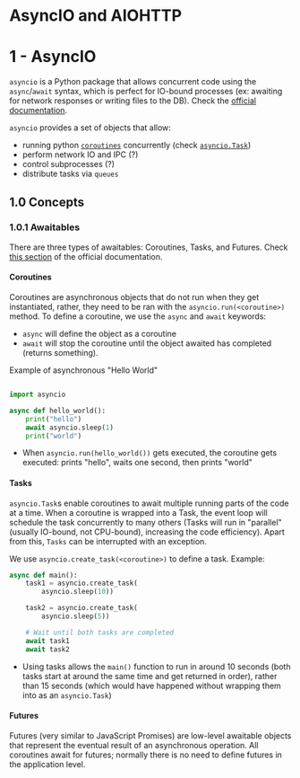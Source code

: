 # AsyncIO and AIOHTTP

# 1 - AsyncIO

`asyncio` is a Python package that allows concurrent code using the `async`/`await`
syntax, which is perfect for IO-bound processes (ex: awaiting for network responses
or writing files to the DB). Check the
[official documentation](https://docs.python.org/3/library/asyncio.html).

`asyncio` provides a set of objects that allow:
- running python [`coroutines`](#coroutines) concurrently (check [`asyncio.Task`](#tasks))
- perform network IO and IPC (?)
- control subprocesses (?)
- distribute tasks via `queues`


## 1.0 Concepts

### 1.0.1 Awaitables

There are three types of awaitables: Coroutines, Tasks, and Futures. Check
[this section](https://docs.python.org/3/library/asyncio-task.html#creating-tasks)
of the official documentation.

#### Coroutines

Coroutines are asynchronous objects that do not run when they get instantiated, rather,
they need to be ran with the `asyncio.run(<coroutine>)` method. To define a coroutine,
we use the `async` and `await` keywords:
- `async` will define the object as a coroutine
- `await` will stop the coroutine until the object awaited has completed (returns
  something).

Example of asynchronous "Hello World"

```python

import asyncio

async def hello_world():
    print("hello")
    await asyncio.sleep(1)
    print("world")
```
- When `asyncio.run(hello_world())` gets executed, the coroutine gets executed: prints
  "hello", waits one second, then prints "world"

#### Tasks

`asyncio.Task`s enable coroutines to await multiple running parts of the code at a
time. When a coroutine is wrapped into a Task, the event loop will schedule the task
concurrently to many others (Tasks will run in "parallel" (usually IO-bound, not
CPU-bound), increasing the code efficiency). Apart from this, `Tasks` can be
interrupted with an exception.

We use `asyncio.create_task(<coroutine>)` to define a task. Example:

```python
async def main():
    task1 = asyncio.create_task(
        asyncio.sleep(10))

    task2 = asyncio.create_task(
        asyncio.sleep(5))

    # Wait until both tasks are completed
    await task1
    await task2
```
- Using tasks allows the `main()` function to run in around 10 seconds (both tasks
  start at around the same time and get returned in order), rather than 15 seconds
  (which would have happened without wrapping them into as an `asyncio.Task`)

#### Futures

Futures (very similar to JavaScript Promises) are low-level awaitable objects that
represent the eventual result of an asynchronous operation. All coroutines await
for futures; normally there is no need to define futures in the application level.
